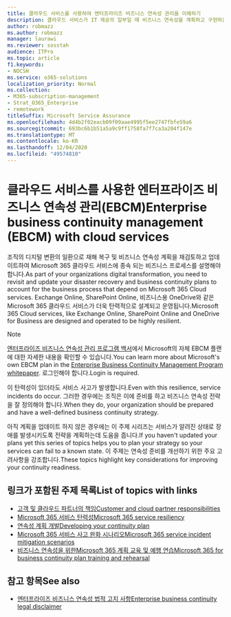 ```yaml
---
title: 클라우드 서비스를 사용하여 엔터프라이즈 비즈니스 연속성 관리을 이해하기
description: 클라우드 서비스가 IT 제공의 일부일 때 비즈니스 연속성을 계획하고 구현하는 방법에 대해 알아보세요.
author: robmazz
ms.author: robmazz
manager: laurawi
ms.reviewer: sosstah
audience: ITPro
ms.topic: article
f1.keywords:
- NOCSH
ms.service: o365-solutions
localization_priority: Normal
ms.collection:
- M365-subscription-management
- Strat_O365_Enterprise
- remotework
titleSuffix: Microsoft Service Assurance
ms.openlocfilehash: 4d4b2f02eacb09f09aae4995f5ee2747fbfe59a6
ms.sourcegitcommit: 693bc6b1b51a5a9c9ff1758fa7f7ca3a204f147e
ms.translationtype: MT
ms.contentlocale: ko-KR
ms.lasthandoff: 12/04/2020
ms.locfileid: "49574810"
---
```

# <a name="enterprise-business-continuity-management-ebcm-with-cloud-services"></a><span data-ttu-id="b40d7-103">클라우드 서비스를 사용한 엔터프라이즈 비즈니스 연속성 관리(EBCM)</span><span class="sxs-lookup"><span data-stu-id="b40d7-103">Enterprise business continuity management (EBCM) with cloud services</span></span>

<span data-ttu-id="b40d7-104">조직의 디지털 변환의 일환으로 재해 복구 및 비즈니스 연속성 계획을 재검토하고 업데이트하여 Microsoft 365 클라우드 서비스에 종속 되는 비즈니스 프로세스를 설명해야 합니다.</span><span class="sxs-lookup"><span data-stu-id="b40d7-104">As part of your organizations digital transformation, you need to revisit and update your disaster recovery and business continuity plans to account for the business process that depend on Microsoft 365 Cloud services.</span></span> <span data-ttu-id="b40d7-105">Exchange Online, SharePoint Online, 비즈니스용 OneDrive와 같은 Microsoft 365 클라우드 서비스가 더욱 탄력적으로 설계되고 운영됩니다.</span><span class="sxs-lookup"><span data-stu-id="b40d7-105">Microsoft 365 Cloud services, like Exchange Online, SharePoint Online and OneDrive for Business are designed and operated to be highly resilient.</span></span>

> [!NOTE]
> <span data-ttu-id="b40d7-106">[엔터프라이즈 비즈니스 연속성 관리 프로그램 백서](https://go.microsoft.com/fwlink/?linkid=2121521)에서 Microsoft의 자체 EBCM 플랜에 대한 자세한 내용을 확인할 수 있습니다.</span><span class="sxs-lookup"><span data-stu-id="b40d7-106">You can learn more about Microsoft's own EBCM plan in the [Enterprise Business Continuity Management Program whitepaper](https://go.microsoft.com/fwlink/?linkid=2121521).</span></span> <span data-ttu-id="b40d7-107">로그인해야 합니다.</span><span class="sxs-lookup"><span data-stu-id="b40d7-107">Login is required.</span></span>

<span data-ttu-id="b40d7-108">이 탄력성이 있더라도 서비스 사고가 발생합니다.</span><span class="sxs-lookup"><span data-stu-id="b40d7-108">Even with this resilience, service incidents do occur.</span></span> <span data-ttu-id="b40d7-109">그러한 경우에는 조직은 이에 준비를 하고 비즈니스 연속성 전략을 잘 정의해야 합니다.</span><span class="sxs-lookup"><span data-stu-id="b40d7-109">When they do, your organization should be prepared and have a well-defined business continuity strategy.</span></span>

<span data-ttu-id="b40d7-110">아직 계획을 업데이트 하지 않은 경우에는 이 주제 시리즈는 서비스가 알려진 상태로 장애를 발생시키도록 전략을 계획하는데 도움을 줍니다.</span><span class="sxs-lookup"><span data-stu-id="b40d7-110">If you haven't updated your plans yet this series of topics helps you to plan your strategy so your services can fail to a known state.</span></span> <span data-ttu-id="b40d7-111">이 주제는 연속성 준비를 개선하기 위한 주요 고려사항을 강조합니다.</span><span class="sxs-lookup"><span data-stu-id="b40d7-111">These topics highlight key considerations for improving your continuity readiness.</span></span>

## <a name="list-of-topics-with-links"></a><span data-ttu-id="b40d7-112">링크가 포함된 주제 목록</span><span class="sxs-lookup"><span data-stu-id="b40d7-112">List of topics with links</span></span>

- [<span data-ttu-id="b40d7-113">고객 및 클라우드 파트너의 책임</span><span class="sxs-lookup"><span data-stu-id="b40d7-113">Customer and cloud partner responsibilities</span></span>](assurance-customer-and-cloud-partner-ebcm-responsibilities.md)
- [<span data-ttu-id="b40d7-114">Microsoft 365 서비스 탄력성</span><span class="sxs-lookup"><span data-stu-id="b40d7-114">Microsoft 365 service resiliency</span></span>](assurance-m365-service-resiliency.md)
- [<span data-ttu-id="b40d7-115">연속성 계획 개발</span><span class="sxs-lookup"><span data-stu-id="b40d7-115">Developing your continuity plan</span></span>](assurance-developing-your-ebcm-plan.md)
- [<span data-ttu-id="b40d7-116">Microsoft 365 서비스 사고 완화 시나리오</span><span class="sxs-lookup"><span data-stu-id="b40d7-116">Microsoft 365 service incident mitigation scenarios</span></span>](assurance-microsoft-365-mitigations.md)
- [<span data-ttu-id="b40d7-117">비즈니스 연속성을 위한Microsoft 365 계획 교육 및 예행 연습</span><span class="sxs-lookup"><span data-stu-id="b40d7-117">Microsoft 365 for business continuity plan training and rehearsal</span></span>](assurance-ebcm-plan-rehearsal-and-user-training.md)

## <a name="see-also"></a><span data-ttu-id="b40d7-118">참고 항목</span><span class="sxs-lookup"><span data-stu-id="b40d7-118">See also</span></span>

- [<span data-ttu-id="b40d7-119">엔터프라이즈 비즈니스 연속성 법적 고지 사항</span><span class="sxs-lookup"><span data-stu-id="b40d7-119">Enterprise business continuity legal disclaimer</span></span>](assurance-ebcm-legal-disclaimer.md)

